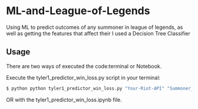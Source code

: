 # ML-and-League-of-Legends                                                      
Using ML to predict outcomes of any summoner in league of legends, as well as getting the features that affect their
I used a Decision Tree Classifier 

## Usage
There are two ways of executed the code:terminal or Notebook.

Execute the tyler1_predictor_win_loss.py script in your terminal:
```bash
$ python python tyler1_predictor_win_loss.py "Your-Riot-API" "Summoner_Name_that_you_want_to_eval"
```
OR with the tyler1_predictor_win_loss.ipynb file.

